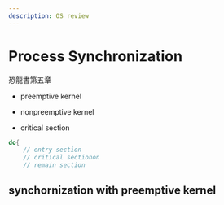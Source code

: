 ```yaml
---
description: OS review
---
```


# Process Synchronization

恐龍書第五章

* preemptive kernel
* nonpreemptive kernel



*  critical section

```c
do{
    // entry section
    // critical sectionon
    // remain section

```

## synchornization with preemptive kernel




